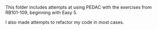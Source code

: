 This folder includes attempts at using PEDAC with the exercises from RB101-109, beginning with Easy 5.

I also made attempts to refactor my code in most cases.
